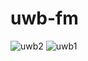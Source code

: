 # uwb-fm



![uwb2](https://user-images.githubusercontent.com/67070203/192073606-01b36314-0108-4e3a-80bf-4764f1a58787.PNG)
![uwb1](https://user-images.githubusercontent.com/67070203/192073607-7899ffb8-6fb4-4831-8c63-af7391b628bb.PNG)


